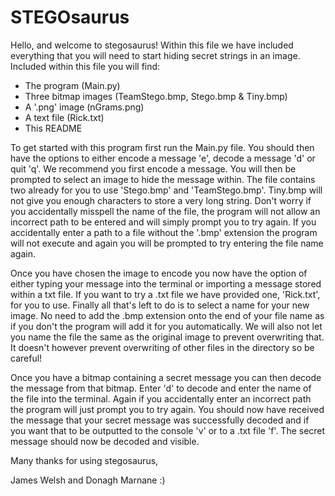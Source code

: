# STEGOsaurus

Hello, and welcome to stegosaurus! Within this file we have included everything
that you will need to start hiding secret strings in an image. Included within
this file you will find:

- The program (Main.py)
- Three bitmap images (TeamStego.bmp, Stego.bmp & Tiny.bmp)
- A '.png' image (nGrams.png)
- A text file (Rick.txt)
- This README

To get started with this program first run the Main.py file. You should then have
the options to either encode a message 'e', decode a message 'd' or quit 'q'. We
recommend you first encode a message. You will then be prompted to select an
image to hide the message within. The file contains two already for you to use
'Stego.bmp' and 'TeamStego.bmp'. Tiny.bmp will not give you enough characters to
store a very long string. Don't worry if you accidentally misspell the name of the
file, the program will not allow an incorrect path to be entered and will simply
prompt you to try again. If you accidentally enter a path to a file without the
'.bmp' extension the program will not execute and again you will be prompted to
try entering the file name again.

Once you have chosen the image to encode you now have the option of either typing
your message into the terminal or importing a message stored within a txt file.
If you want to try a .txt file we have provided one, 'Rick.txt', for you to use.
Finally all that's left to do is to select a name for your new image. No need to
add the .bmp extension onto the end of your file name as if you don't the program
will add it for you automatically. We will also not let you name the file the same
as the original image to prevent overwriting that. It doesn't however prevent
overwriting of other files in the directory so be careful!

Once you have a bitmap containing a secret message you can then decode the
message from that bitmap. Enter 'd' to decode and enter the name of the file into
the terminal. Again if you accidentally enter an incorrect path the program will
just prompt you to try again. You should now have received the message that your
secret message was successfully decoded and if you want that to be outputted to
the console 'v' or to a .txt file 'f'. The secret message should now be decoded
and visible.

Many thanks for using stegosaurus,

James Welsh and Donagh Marnane :)
